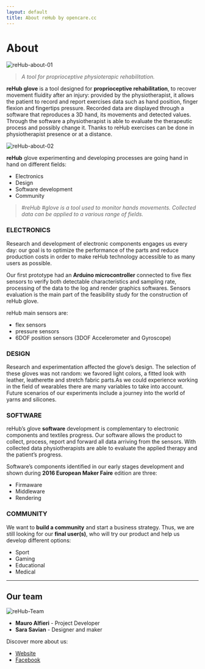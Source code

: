 ```yaml
---
layout: default
title: About reHub by opencare.cc
---
```


# About

<img src="https://opencarecc.github.io/rehub/assets/RH-post-img-application-02.jpg" alt="reHub-about-01">

<blockquote><i>A tool for proprioceptive physioterapic rehabilitation.</i></blockquote>

<b>reHub glove</b> is a tool designed for <b>proprioceptive rehabilitation</b>, to recover movement fluidity after an injury: provided by the physiotherapist, it allows the patient to record and report exercises data such as hand position, finger flexion and fingertips pressure. Recorded data are displayed through a software that reproduces a 3D hand, its movements and detected values. Through the software a physiotherapist is able to evaluate the therapeutic process and possibly change it. Thanks to reHub exercises can be done in physiotherapist presence or at a distance.

<img src="https://opencarecc.github.io/rehub/assets/RH-about-img-01.jpg" alt="reHub-about-02">

<b>reHub</b> glove experimenting and developing processes are going hand in hand on different fields:

* Electronics
* Design
* Software development
* Community

<blockquote><i>#reHub #glove is a tool used to monitor hands movements. Collected data can be applied to a various range of fields.</i></blockquote>

### ELECTRONICS

Research and development of electronic components engages us every day: our goal is to optimize the performance of the parts and reduce production costs in order to make reHub technology accessible to as many users as possible.

Our first prototype had an <b>Arduino microcontroller</b> connected to five flex sensors to verify both detectable characteristics and sampling rate, processing of the data to the log and render graphics softwares. Sensors evaluation is the main part of the feasibility study for the construction of reHub glove.

reHub main sensors are:

* flex sensors
* pressure sensors
* 6DOF position sensors (3DOF Accelerometer and Gyroscope)

### DESIGN

Research and experimentation affected the glove’s design. The selection of these gloves was not random: we favored light colors, a fitted look with leather, leatherette and stretch fabric parts.As we could experience working in the field of wearables there are many variables to take into account. Future scenarios of our experiments include a journey into the world of yarns and silicones.

### SOFTWARE

reHub’s glove <b>software</b> development is complementary to electronic components and textiles progress. Our software allows the product to collect, process, report and forward all data arriving from the sensors. With collected data physiotherapists are able to evaluate the applied therapy and the patient’s progress.

Software’s components identified in our early stages development and shown during <b>2016 European Maker Faire</b> edition are three:

* Firmaware
* Middleware
* Rendering

### COMMUNITY

We want to <b>build a community</b> and start a business strategy. Thus, we are still looking for our <b>final user(s)</b>, who will try our product and help us develop different options:

* Sport
* Gaming
* Educational
* Medical  

***

## Our team

<img src="https://opencarecc.github.io/rehub/assets/RH-post-img-kick-off-02.jpg" alt="reHub-Team">

* <b>Mauro Alfieri</b> - Project Developer
* <b>Sara Savian</b> - Designer and maker

Discover more about us:

* [Website](http://www.rehub.pro/)
* [Facebook](https://www.facebook.com/rehubglove/)
